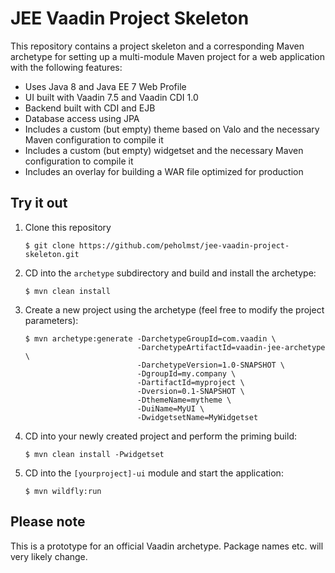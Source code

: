 JEE Vaadin Project Skeleton
===========================

This repository contains a project skeleton and a corresponding Maven archetype for setting
up a multi-module Maven project for a web application with the following features:

- Uses Java 8 and Java EE 7 Web Profile
- UI built with Vaadin 7.5 and Vaadin CDI 1.0
- Backend built with CDI and EJB
- Database access using JPA
- Includes a custom (but empty) theme based on Valo and the necessary Maven configuration to compile it
- Includes a custom (but empty) widgetset and the necessary Maven configuration to compile it
- Includes an overlay for building a WAR file optimized for production

## Try it out

1. Clone this repository

    `$ git clone https://github.com/peholmst/jee-vaadin-project-skeleton.git`

2. CD into the `archetype` subdirectory and build and install the archetype:

    `$ mvn clean install`

3. Create a new project using the archetype (feel free to modify the project parameters):

    ```
    $ mvn archetype:generate -DarchetypeGroupId=com.vaadin \
                             -DarchetypeArtifactId=vaadin-jee-archetype \
                             -DarchetypeVersion=1.0-SNAPSHOT \
                             -DgroupId=my.company \
                             -DartifactId=myproject \
                             -Dversion=0.1-SNAPSHOT \
                             -DthemeName=mytheme \
                             -DuiName=MyUI \
                             -DwidgetsetName=MyWidgetset
    ```

4. CD into your newly created project and perform the priming build: 

    `$ mvn clean install -Pwidgetset`

5. CD into the `[yourproject]-ui` module and start the application:

    `$ mvn wildfly:run`

## Please note

This is a prototype for an official Vaadin archetype. Package names etc. will very likely change.
